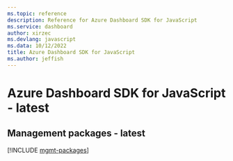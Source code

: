 ```yaml
---
ms.topic: reference
description: Reference for Azure Dashboard SDK for JavaScript
ms.service: dashboard
author: xirzec
ms.devlang: javascript
ms.data: 10/12/2022
title: Azure Dashboard SDK for JavaScript
ms.author: jeffish
---
```

# Azure Dashboard SDK for JavaScript - latest

## Management packages - latest
[!INCLUDE [mgmt-packages](dashboard-mgmt-index.md)]